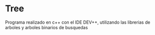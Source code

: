 # Tree
Programa realizado en c++ con el IDE DEV++, utilizando las librerias de arboles y arboles binarios de busquedas

